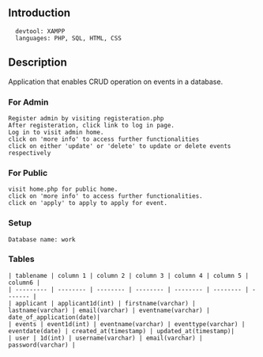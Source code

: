 ## Introduction

      devtool: XAMPP
      languages: PHP, SQL, HTML, CSS

## Description
   Application that enables CRUD operation on events in a database.

### For Admin 
    Register admin by visiting registeration.php
    After registeration, click link to log in page. 
    Log in to visit admin home.
    click on 'more info' to access further functionalities
    click on either 'update' or 'delete' to update or delete events respectively

### For Public
    visit home.php for public home.
    click on 'more info' to access further functionalities.
    click on 'apply' to apply to apply for event.

### Setup

    Database name: work

### Tables

    | tablename | column 1 | column 2 | column 3 | column 4 | column 5 | column6 |
    | --------- | -------- | -------- | -------- | -------- | -------- | ------- |
    | applicant | applicant1d(int) | firstname(varchar) | lastname(varchar) | email(varchar) | eventname(varchar) | date_of_application(date)|
    | events | event1d(int) | eventname(varchar) | eventtype(varchar) | eventdate(date) | created_at(timestamp) | updated_at(timestamp)|
    | user | 1d(int) | username(varchar) | email(varchar) | password(varchar) |


